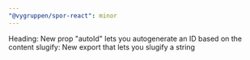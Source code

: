 ```yaml
---
"@vygruppen/spor-react": minor
---
```


Heading: New prop "autoId" lets you autogenerate an ID based on the content
slugify: New export that lets you slugify a string
